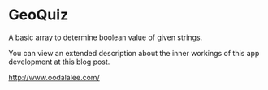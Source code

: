 GeoQuiz
=======

A basic array to determine boolean value of given strings.

You can view an extended description about the inner workings of this app development at this blog post.

http://www.oodalalee.com/
